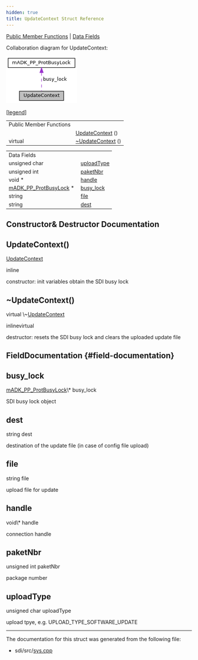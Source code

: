 ```yaml
---
hidden: true
title: UpdateContext Struct Reference
---
```


[Public Member Functions](#pub-methods) \| [Data Fields](#pub-attribs)

Collaboration diagram for UpdateContext:

![Collaboration graph](struct_update_context__coll__graph.png)

\[<a href="graph_legend.md">legend</a>\]

|  |  |
|----|----|
| Public Member Functions |  |
|   | [UpdateContext](#aed2042414d1bcd5aedeb8140ab48054c) () |
| virtual  | [\~UpdateContext](#a7e5d9d6e9de3c8625bef9f98e6ff2838) () |

|  |  |
|----|----|
| Data Fields |  |
| unsigned char  | [uploadType](#a38b41dd7eed55580b64c9494d4651f65) |
| unsigned int  | [paketNbr](#a65850cf52b001c884f60f00cdaaf1a59) |
| void \*  | [handle](#a81011b79683fab64ce3aff71114f8fdd) |
| <a href="classm_a_d_k___p_p___prot_busy_lock.md">mADK_PP_ProtBusyLock</a> \*  | [busy_lock](#a2ccc77d945e9a4721f950c3fc490fa41) |
| string  | [file](#ab2c5ab3c7a17f0969cdd40146339903a) |
| string  | [dest](#a66d4da94e0e4f717ff3e7f23c53f7c2d) |

## Constructor& Destructor Documentation

## UpdateContext() <a href="#aed2042414d1bcd5aedeb8140ab48054c" id="aed2042414d1bcd5aedeb8140ab48054c"></a>

<p><a href="struct_update_context.md">UpdateContext</a></p>

inline

constructor: init variables obtain the SDI busy lock

## \~UpdateContext() <a href="#a7e5d9d6e9de3c8625bef9f98e6ff2838" id="a7e5d9d6e9de3c8625bef9f98e6ff2838"></a>

<p>virtual \~<a href="struct_update_context.md">UpdateContext</a></p>

inlinevirtual

destructor: resets the SDI busy lock and clears the uploaded update file

## FieldDocumentation {#field-documentation}

## busy_lock <a href="#a2ccc77d945e9a4721f950c3fc490fa41" id="a2ccc77d945e9a4721f950c3fc490fa41"></a>

<p><a href="classm_a_d_k___p_p___prot_busy_lock.md">mADK_PP_ProtBusyLock</a>\* busy_lock</p>

SDI busy lock object

## dest <a href="#a66d4da94e0e4f717ff3e7f23c53f7c2d" id="a66d4da94e0e4f717ff3e7f23c53f7c2d"></a>

<p>string dest</p>

destination of the update file (in case of config file upload)

## file <a href="#ab2c5ab3c7a17f0969cdd40146339903a" id="ab2c5ab3c7a17f0969cdd40146339903a"></a>

<p>string file</p>

upload file for update

## handle <a href="#a81011b79683fab64ce3aff71114f8fdd" id="a81011b79683fab64ce3aff71114f8fdd"></a>

<p>void\* handle</p>

connection handle

## paketNbr <a href="#a65850cf52b001c884f60f00cdaaf1a59" id="a65850cf52b001c884f60f00cdaaf1a59"></a>

<p>unsigned int paketNbr</p>

package number

## uploadType <a href="#a38b41dd7eed55580b64c9494d4651f65" id="a38b41dd7eed55580b64c9494d4651f65"></a>

<p>unsigned char uploadType</p>

upload tpye, e.g. UPLOAD_TYPE_SOFTWARE_UPDATE

------------------------------------------------------------------------

The documentation for this struct was generated from the following file:

- sdi/src/<a href="sys_8cpp.md">sys.cpp</a>
